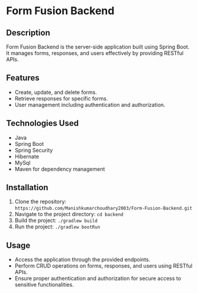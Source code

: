 # Form Fusion Backend

## Description
Form Fusion Backend is the server-side application built using Spring Boot. It manages forms, responses, and users effectively by providing RESTful APIs.

## Features
- Create, update, and delete forms.
- Retrieve responses for specific forms.
- User management including authentication and authorization.

## Technologies Used
- Java
- Spring Boot
- Spring Security
- Hibernate
- MySql
- Maven for dependency management

## Installation
1. Clone the repository: `https://github.com/Manishkumarchoudhary2003/Form-Fusion-Backend.git`
2. Navigate to the project directory: `cd backend`
3. Build the project: `./gradlew build`
4. Run the project: `./gradlew bootRun`

## Usage
- Access the application through the provided endpoints.
- Perform CRUD operations on forms, responses, and users using RESTful APIs.
- Ensure proper authentication and authorization for secure access to sensitive functionalities.

